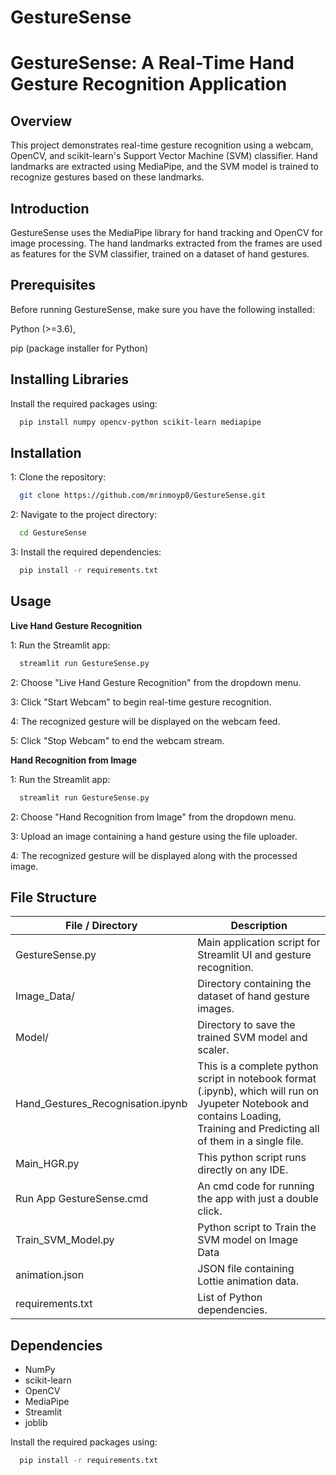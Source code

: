 # GestureSense


# GestureSense: A Real-Time Hand Gesture Recognition Application




## Overview

This project demonstrates real-time gesture recognition using a webcam, OpenCV, and scikit-learn's Support Vector Machine (SVM) classifier. Hand landmarks are extracted using MediaPipe, and the SVM model is trained to recognize gestures based on these landmarks.
## Introduction

GestureSense uses the MediaPipe library for hand tracking and OpenCV for image processing. The hand landmarks extracted from the frames are used as features for the SVM classifier, trained on a dataset of hand gestures.
## Prerequisites

Before running GestureSense, make sure you have the following installed:

Python (>=3.6),

pip (package installer for Python)
## Installing Libraries

Install the required packages using:

```bash
  pip install numpy opencv-python scikit-learn mediapipe

```
## Installation

1: Clone the repository:

```bash
  git clone https://github.com/mrinmoyp0/GestureSense.git

```
2: Navigate to the project directory:

```bash
  cd GestureSense

```
3: Install the required dependencies:

```bash
  pip install -r requirements.txt

```
## Usage

**Live Hand Gesture Recognition**

1: Run the Streamlit app:

```bash
  streamlit run GestureSense.py

```
2: Choose "Live Hand Gesture Recognition" from the dropdown menu.

3: Click "Start Webcam" to begin real-time gesture recognition.

4: The recognized gesture will be displayed on the webcam feed.

5: Click "Stop Webcam" to end the webcam stream.

**Hand Recognition from Image**

1: Run the Streamlit app:

```bash
  streamlit run GestureSense.py

```
2: Choose "Hand Recognition from Image" from the dropdown menu.

3: Upload an image containing a hand gesture using the file uploader.

4: The recognized gesture will be displayed along with the processed image.
## File Structure

| File / Directory        | Description                                                  |
|-------------------------|--------------------------------------------------------------|
| GestureSense.py         | Main application script for Streamlit UI and gesture recognition. |
| Image_Data/             | Directory containing the dataset of hand gesture images.      |
| Model/                  | Directory to save the trained SVM model and scaler.           |
| Hand_Gestures_Recognisation.ipynb          | This is a complete python script in notebook format (.ipynb), which will run on Jyupeter Notebook and contains Loading, Training and Predicting all of them in a single file.                   |
| Main_HGR.py              | This python script runs directly on any IDE.                                            |
| Run App GestureSense.cmd       | An cmd code for running the app with just a double click.                   |
| Train_SVM_Model.py                 | Python script to Train the SVM model on Image Data                                            |
| animation.json          | JSON file containing Lottie animation data.                   |
| requirements.txt        | List of Python dependencies.                                  |


## Dependencies

- NumPy
- scikit-learn
- OpenCV
- MediaPipe
- Streamlit
- joblib

Install the required packages using:

```bash
  pip install -r requirements.txt

```
